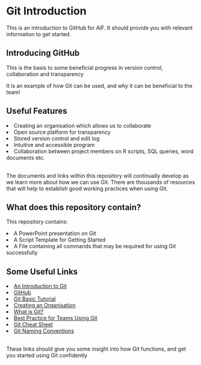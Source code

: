<!DOCTYPE html>
<html>
<h1>Git Introduction</h1>
<head>
This is an introduction to GitHub for AIF. It should provide you with relevant information to get started.
</head>
<body>
<h2>Introducing GitHub</h2>
<p>This is the basis to some beneficial progress in version control, collaboration and transparency</p>
<p>It is an example of how Git can be used, and why it can be beneficial to the team!</p>
<h2>Useful Features</h2>
<li>Creating an organisation which allows us to collaborate</li>
<li>Open source platform for transparency</li>
<li>Stored version control and edit log</li>
<li>Intuitive and accessible program</li>
<li>Collaboration between project members on R scripts, SQL queries, word documents etc.</li>
<br>
<p>The documents and links within this repository will continually develop as we learn more about how we can use Git. There are thousands of resources that will help to establish good working practices when using Git.</p>
<h2>What does this repository contain?</h2>
<p>This repository contains:</p> 
<li>A PowerPoint presentation on Git</li>
<li>A Script Template for Getting Started</li> 
<li>A File containing all commands that may be required for using Git successfully</li>
<h2>Some Useful Links</h2>
<li> <a href="https://www.freecodecamp.org/news/what-is-git-and-how-to-use-it-c341b049ae61/" target="_blank">An Introduction to Git</a></li>
<li><a href="https://github.com/" target="_blank">GitHub</a></li>
<li><a href="https://www.w3schools.com/git/default.asp" target="_blank">Git Basic Tutorial</a></li>
<li><a href="https://docs.github.com/en/organizations" target="_blank"> Creating an Organisation</a></li>
<li><a href="https://www.git-scm.com/book/en/v2/Getting-Started-What-is-Git%3F" target="_blank">What is Git?</a></li>
<li><a href="https://opensource.com/article/20/7/git-best-practices#:~:text=6%20best%20practices%20for%20teams%20using%20Git%201,executable%20print%20the%20tag%20...%207%20Conclusion%20" target="_blank">Best Practice for Teams Using Git</a></li>
<li><a href="https://about.gitlab.com/images/press/git-cheat-sheet.pdf" target="_blank">Git Cheat Sheet</a></li>
<li><a href="https://codingsight.com/git-branching-naming-convention-best-practices/#:~:text=Git%20Branching%20Naming%20Convention%201%201.%20Start%20branch,Avoid%20long%20descriptive%20names%20for%20long-lived%20branches%20" target="_blank">Git Naming Conventions</a></li>
<br>
<p>These links should give you some insight into how Git functions, and get you started using Git confidently<p>
</body>
</html>
